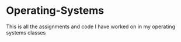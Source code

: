 # Operating-Systems
This is all the assignments and code I have worked on in my operating systems classes
